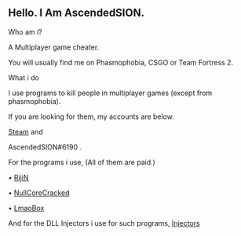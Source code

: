 ## Hello. I Am AscendedSION.


Who am i?



A Multiplayer game cheater.





You will usually find me on Phasmophobia, CSGO or Team Fortress 2.





What i do




I use programs to kill people in multiplayer games (except from phasmophobia).





If you are looking for them, my accounts are below.




[Steam](https://steamcommunity.com/id/AscendedSION/) and 


AscendedSION#6190 .



For the programs i use, (All of them are paid.)


• [RijiN](https://steamcommunity.com/id/AscendedSION/)



• [NullCoreCracked](https://lithiumcheats.net)



• [LmaoBox](https://lmaobox.net)

And for the DLL Injectors i use for such programs,
[Injectors](https://www.mediafire.com/folder/tz20wq3e49f3t/injectors)

